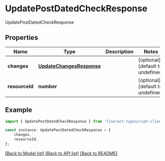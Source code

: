 # UpdatePostDatedCheckResponse

UpdatePostDatedCheckResponse

## Properties

Name | Type | Description | Notes
------------ | ------------- | ------------- | -------------
**changes** | [**UpdateChangesResponse**](UpdateChangesResponse.md) |  | [optional] [default to undefined]
**resourceId** | **number** |  | [optional] [default to undefined]

## Example

```typescript
import { UpdatePostDatedCheckResponse } from 'fineract-typescript-client';

const instance: UpdatePostDatedCheckResponse = {
    changes,
    resourceId,
};
```

[[Back to Model list]](../README.md#documentation-for-models) [[Back to API list]](../README.md#documentation-for-api-endpoints) [[Back to README]](../README.md)
